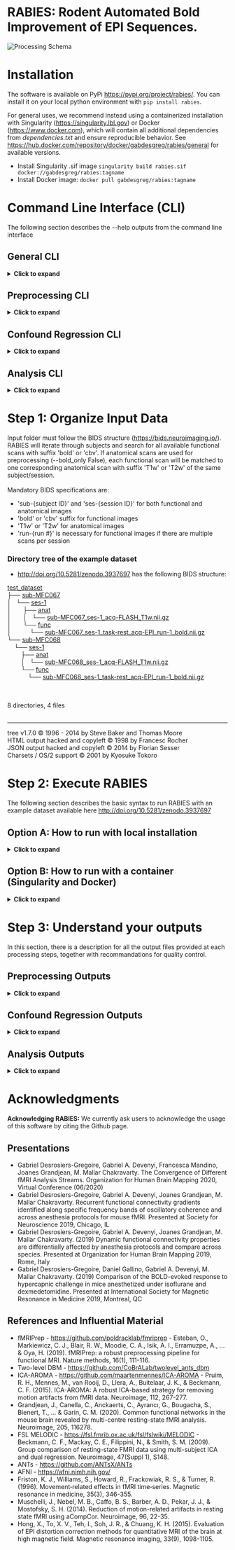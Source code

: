 # RABIES: Rodent Automated Bold Improvement of EPI Sequences.

![Processing Schema](https://github.com/Gab-D-G/pics/blob/master/processing_schema.png)

# Installation

The software is available on PyPi https://pypi.org/project/rabies/.
You can install it on your local python environment with ```pip install rabies```.

For general uses, we recommend instead using a containerized installation with Singularity (https://singularity.lbl.gov) or Docker (https://www.docker.com),
which will contain all additional dependencies from *dependencies.txt* and ensure reproducible behavior.
See https://hub.docker.com/repository/docker/gabdesgreg/rabies/general for available versions.

* Install Singularity .sif image ```singularity build rabies.sif docker://gabdesgreg/rabies:tagname```
* Install Docker image: ```docker pull gabdesgreg/rabies:tagname```

# Command Line Interface (CLI)

The following section describes the --help outputs from the command line interface

## General CLI
<details><summary><b>Click to expand</b></summary>
<p>

```
usage: rabies [-h]
              [-p {Linear,MultiProc,SGE,SGEGraph,PBS,LSF,SLURM,SLURMGraph}]
              [--local_threads LOCAL_THREADS]
              [--scale_min_memory SCALE_MIN_MEMORY] [--min_proc MIN_PROC]
              Processing step ...

RABIES performs processing of rodent fMRI images. Can either run on datasets
that only contain EPI images, or both structural and EPI images.

optional arguments:
  -h, --help            show this help message and exit

Commands:
  The RABIES workflow is seperated into three different processing steps:
  preprocessing, confound regression and analysis. Outputs from the
  preprocessing provides the inputs for the subsequent confound regression,
  and finally analysis.

  Processing step       Description
    preprocess          Conducts preprocessing on an input dataset in BIDS
                        format. Preprocessing includes realignment for motion,
                        correction for susceptibility distortions through non-
                        linear registration, registration to a commonspace
                        atlas and associated masks, evaluation of confounding
                        timecourses, and includes various execution options
                        (see --help).
    confound_regression
                        Flexible options for confound regression are available
                        to apply directly on preprocessing outputs from
                        RABIES. After linear detrending, only selected options
                        are applied sequentially in following the order: 1)
                        ICA-AROMA, 2) highpass/lowpass filtering, 3) frame
                        censoring (from FD/DVARS measures), 4) regression of
                        confound timeseries, 5) standardization of timeseries,
                        and 6) spatial smoothing.
    analysis            A few built-in resting-state functional connectivity
                        (FC) analysis options are provided to conduct rapid
                        analysis on the cleaned timeseries. Options include
                        seed-based FC, whole-brain correlation FC matrix,
                        group-ICA, dual regression and dual ICA.

Execution Options:
  Options for parallel execution of the workflow and memory management.
  WARNING: CHANGING EXECUTION OPTIONS ON A PREVIOUS EXECUTION RISKS RE-
  STARTING THE PROCESSING OF STEPS PREVIOUSLY RUN

  -p {Linear,MultiProc,SGE,SGEGraph,PBS,LSF,SLURM,SLURMGraph}, --plugin {Linear,MultiProc,SGE,SGEGraph,PBS,LSF,SLURM,SLURMGraph}
                        Specify the nipype plugin for workflow execution.
                        Consult https://nipype.readthedocs.io/en/0.11.0/users/
                        plugins.html for details. (default: Linear)
  --local_threads LOCAL_THREADS
                        For local MultiProc execution, set the maximum number
                        of processors run in parallel, defaults to number of
                        CPUs. (default: 12)
  --scale_min_memory SCALE_MIN_MEMORY
                        For a parallel execution with MultiProc, the minimal
                        memory attributed to nodes can be scaled with this
                        multiplier to avoid memory crashes. (default: 1.0)
  --min_proc MIN_PROC   For SGE parallel processing, specify the minimal
                        number of nodes to be assigned to avoid memory
                        crashes. (default: 1)
```
</p>
</details>

## Preprocessing CLI
<details><summary><b>Click to expand</b></summary>
<p>

```
usage: rabies preprocess [-h] [--bold_only] [--anat_autobox] [--bold_autobox]
                         [--apply_despiking]
                         [--HMC_option {intraSubjectBOLD,0,1,2,3}]
                         [--apply_slice_mc] [--detect_dummy]
                         [--data_type {int16,int32,float32,float64}] [--debug]
                         [--bold_inho_cor_method {Rigid,Affine,SyN,disable}]
                         [--robust_bold_inho_cor]
                         [--anat_inho_cor_method {Rigid,Affine,SyN,disable}]
                         [--atlas_reg_script {Rigid,Affine,SyN,NULL}]
                         [--fast_commonspace] [--commonspace_masking]
                         [--coreg_script {Rigid,Affine,SyN,NULL}]
                         [--coreg_masking]
                         [--nativespace_resampling NATIVESPACE_RESAMPLING]
                         [--commonspace_resampling COMMONSPACE_RESAMPLING]
                         [--anatomical_resampling ANATOMICAL_RESAMPLING]
                         [--TR TR] [--no_STC] [--tpattern {alt,seq}]
                         [--anat_template ANAT_TEMPLATE]
                         [--brain_mask BRAIN_MASK] [--WM_mask WM_MASK]
                         [--CSF_mask CSF_MASK] [--vascular_mask VASCULAR_MASK]
                         [--labels LABELS]
                         bids_dir output_dir

positional arguments:
  bids_dir              the root folder of the BIDS-formated input data
                        directory.
  output_dir            the output path to drop outputs from major
                        preprocessing steps.

optional arguments:
  -h, --help            show this help message and exit
  --bold_only           Apply preprocessing with only EPI scans. Commonspace
                        registration is executed directly using the corrected
                        EPI 3D reference images. The commonspace registration
                        simultaneously applies distortion correction, this
                        option will produce only commonspace outputs.
                        (default: False)
  --anat_autobox        Crops out extra space around the brain on the
                        structural image using AFNI's 3dAutobox https://afni.n
                        imh.nih.gov/pub/dist/doc/program_help/3dAutobox.html.
                        (default: False)
  --bold_autobox        Crops out extra space around the brain on the EPI
                        image using AFNI's 3dAutobox https://afni.nimh.nih.gov
                        /pub/dist/doc/program_help/3dAutobox.html. (default:
                        False)
  --apply_despiking     Applies AFNI's 3dDespike https://afni.nimh.nih.gov/pub
                        /dist/doc/program_help/3dDespike.html. (default:
                        False)
  --HMC_option {intraSubjectBOLD,0,1,2,3}
                        Select an option for head motion realignment among the
                        pre-built options from https://github.com/ANTsX/ANTsR/
                        blob/master/R/ants_motion_estimation.R. (default:
                        intraSubjectBOLD)
  --apply_slice_mc      Whether to apply a slice-specific motion correction
                        after initial volumetric HMC. This can correct for
                        interslice misalignment resulting from within-TR
                        motion. With this option, motion corrections and the
                        subsequent resampling from registration are applied
                        sequentially, since the 2D slice registrations cannot
                        be concatenate with 3D transforms. (default: False)
  --detect_dummy        Detect and remove initial dummy volumes from the EPI,
                        and generate a reference EPI based on these volumes if
                        detected. Dummy volumes will be removed from the
                        output preprocessed EPI. (default: False)
  --data_type {int16,int32,float32,float64}
                        Specify data format outputs to control for file size.
                        (default: float32)
  --debug               Run in debug mode. (default: False)

Registration Options:
  Customize options for various registration steps. The three in-built
  registration script options provided consist of a 'Rigid', 'Affine' and
  'SyN' (non-linear) registration. Other options also allow alternative
  workflows to troubleshoot registration failures.

  --bold_inho_cor_method {Rigid,Affine,SyN,disable}
                        Select a registration type for masking during
                        inhomogeneity correction of the EPI. (default: Rigid)
  --robust_bold_inho_cor
                        This option will conduct an iterative scheme for
                        inhomogeneity correction of the EPIs, where an initial
                        correction step is run to generate a unbiased EPI
                        template from the dataset, to provide a novel dataset-
                        specific EPI template. This new template is then used
                        as registration target for a final round of
                        correction, instead of structural images. This can
                        help the inhomogeneity correction of EPIs with bad
                        anatomical contrasts and high distortions. (default:
                        False)
  --anat_inho_cor_method {Rigid,Affine,SyN,disable}
                        Select a registration type for masking during
                        inhomogeneity correction of the structural image.
                        (default: SyN)
  --atlas_reg_script {Rigid,Affine,SyN,NULL}
                        Specify a registration script for alignment of the
                        unbiased dataset template to the atlas. (default: SyN)
  --fast_commonspace    This option will skip the generation of a dataset
                        template from
                        https://github.com/CoBrALab/twolevel_ants_dbm. Instead
                        each anatomical scan will be individually registered
                        to the commonspace template using the
                        --atlas_reg_script. Note that this option, although
                        faster, is expected to reduce the quality of
                        commonspace registration. (default: False)
  --commonspace_masking
                        If true, will use masks originating from the
                        inhomogeneity correction step to orient commonspace
                        alignment. (default: False)
  --coreg_script {Rigid,Affine,SyN,NULL}
                        Specify EPI to anat coregistration script. (default:
                        SyN)
  --coreg_masking       If true, will use masks originating from the EPI
                        inhomogeneity correction step to orient alignment to
                        the target anatomical image. (default: False)

Resampling Options:
  The following options allow to customize the voxel dimensions for the
  preprocessed EPIs or for the anatomical images during registration. Axis
  resampling specifications must follow the format 'dim1xdim2xdim3' (in mm)
  with the RAS axis convention (dim1=Right-Left, dim2=Anterior-Posterior,
  dim3=Superior-Inferior). The original dimensions are conserved if
  'inputs_defined' is specified.

  --nativespace_resampling NATIVESPACE_RESAMPLING
                        Can specify a resampling dimension for the nativespace
                        outputs. (default: inputs_defined)
  --commonspace_resampling COMMONSPACE_RESAMPLING
                        Can specify a resampling dimension for the commonspace
                        outputs. (default: inputs_defined)
  --anatomical_resampling ANATOMICAL_RESAMPLING
                        Can specify resampling dimensions for the template
                        files to optimize registration efficiency. By defaults
                        ('inputs_defined'), the resampling dimension is
                        estimated from the input images. The smallest
                        dimension among the anatomical images (EPI images
                        instead if --bold_only is True) defines the isotropic
                        resolution for resampling. (default: inputs_defined)

STC Options:
  Specify Slice Timing Correction (STC) info that is fed to AFNI 3dTshift
  (https://afni.nimh.nih.gov/pub/dist/doc/program_help/3dTshift.html). The
  STC is applied in the anterior-posterior orientation, assuming slices were
  acquired in this direction.

  --TR TR               Specify repetition time (TR) in seconds. (default:
                        1.0s)
  --no_STC              Select this option to ignore the STC step. (default:
                        False)
  --tpattern {alt,seq}  Specify if interleaved or sequential acquisition.
                        'alt' for interleaved, 'seq' for sequential. (default:
                        alt)

Template Files:
  Specify commonspace template and associated mask/label files. A mouse
  atlas is provided as default
  https://wiki.mouseimaging.ca/display/MICePub/Mouse+Brain+Atlases.

  --anat_template ANAT_TEMPLATE
                        Anatomical file for the commonspace template.
                        (default: /home/gabriel/.local/share/rabies/DSURQE_40m
                        icron_average.nii.gz)
  --brain_mask BRAIN_MASK
                        Brain mask for the template. (default: /home/gabriel/.
                        local/share/rabies/DSURQE_40micron_mask.nii.gz)
  --WM_mask WM_MASK     White matter mask for the template. (default: /home/ga
                        briel/.local/share/rabies/DSURQE_40micron_eroded_WM_ma
                        sk.nii.gz)
  --CSF_mask CSF_MASK   CSF mask for the template. (default: /home/gabriel/.lo
                        cal/share/rabies/DSURQE_40micron_eroded_CSF_mask.nii.g
                        z)
  --vascular_mask VASCULAR_MASK
                        Can provide a mask of major blood vessels for
                        computing confound timeseries. The default mask was
                        generated by applying MELODIC ICA and selecting the
                        resulting component mapping onto major veins.
                        (default: /home/gabriel/.local/share/rabies/vascular_m
                        ask.nii.gz)
  --labels LABELS       Atlas file with anatomical labels. (default: /home/gab
                        riel/.local/share/rabies/DSURQE_40micron_labels.nii.gz
                        )
```

</p>
</details>

## Confound Regression CLI
<details><summary><b>Click to expand</b></summary>
<p>

```
usage: rabies confound_regression [-h] [--output_name OUTPUT_NAME]
                                  [--commonspace_analysis] [--TR TR]
                                  [--highpass HIGHPASS] [--lowpass LOWPASS]
                                  [--smoothing_filter SMOOTHING_FILTER]
                                  [--run_aroma] [--aroma_dim AROMA_DIM]
                                  [--conf_list [{WM_signal,CSF_signal,vascular_signal,global_signal,aCompCor,mot_6,mot_24,mean_FD} ...]]
                                  [--FD_censoring]
                                  [--FD_threshold FD_THRESHOLD]
                                  [--DVARS_censoring]
                                  [--minimum_timepoint MINIMUM_TIMEPOINT]
                                  [--standardize]
                                  [--timeseries_interval TIMESERIES_INTERVAL]
                                  preprocess_out output_dir

positional arguments:
  preprocess_out        path to RABIES preprocessing output directory with the
                        datasinks.
  output_dir            path to drop confound regression output datasink.

optional arguments:
  -h, --help            show this help message and exit
  --output_name OUTPUT_NAME
                        Creates a new output folder to store the workflow of
                        this CR run, to avoid potential overlaps with previous
                        runs (can be useful if investigating multiple
                        strategies). (default: confound_regression_wf)
  --commonspace_analysis
                        If should run confound regression on the commonspace
                        bold output. (default: True)
  --TR TR               Specify repetition time (TR) in seconds. (default:
                        1.0s)
  --highpass HIGHPASS   Specify highpass filter frequency. (default: None)
  --lowpass LOWPASS     Specify lowpass filter frequency. (default: None)
  --smoothing_filter SMOOTHING_FILTER
                        Specify spatial smoothing filter size in mm. Uses
                        nilearn's function https://nilearn.github.io/modules/g
                        enerated/nilearn.image.smooth_img.html (default: None)
  --run_aroma           Whether to run ICA-AROMA or not. The classifier
                        implemented within RABIES is a slightly modified
                        version from the original (Pruim et al. 2015), with
                        parameters and masks adapted for rodent images.
                        (default: False)
  --aroma_dim AROMA_DIM
                        Can specify a fixed number of dimension for the
                        MELODIC run before ICA-AROMA. (default: 0)
  --conf_list [{WM_signal,CSF_signal,vascular_signal,global_signal,aCompCor,mot_6,mot_24,mean_FD} ...]
                        List of nuisance regressors that will be applied on
                        voxel timeseries. WM/CSF/vascular/global_signal:
                        correspond to mean signal from WM/CSF/vascular/brain
                        masks. mot_6: 6 rigid HMC parameters. mot_24: mot_6 +
                        their temporal derivative, and all 12 parameters
                        squared (Friston et al. 1996). aCompCor: corresponds
                        to the timeseries of components from a PCA conducted
                        on the combined WM and CSF masks voxel timeseries,
                        including all components that together explain 50/100
                        of the variance, as in Muschelli et al. 2014. mean_FD:
                        the mean framewise displacement timecourse (default:
                        [])
  --FD_censoring        Whether to remove timepoints that exceed a framewise
                        displacement threshold. The frames that exceed the
                        given threshold together with 1 back and 4 forward
                        frames will be masked out (based on Power et al.
                        2012). (default: False)
  --FD_threshold FD_THRESHOLD
                        Scrubbing threshold for the mean framewise
                        displacement in mm (averaged across the brain mask) to
                        select corrupted volumes. (default: 0.05)
  --DVARS_censoring     Whether to remove timepoints that present outlier
                        values on the DVARS metric (temporal derivative of
                        global signal). This will censor out timepoints until
                        a distribution of DVARS values is obtained without
                        outliers values above or below 2.5 standard
                        deviations. (default: False)
  --minimum_timepoint MINIMUM_TIMEPOINT
                        Can select a threshold number of timepoint to remain
                        after censoring, and return empty files for scans that
                        don't pass threshold. (default: 3)
  --standardize         Whether to standardize timeseries to unit variance.
                        (default: False)
  --timeseries_interval TIMESERIES_INTERVAL
                        Specify a time interval in the timeseries to keep.
                        e.g. "0,80". By default all timeseries are kept.
                        (default: all)
```

</p>
</details>

## Analysis CLI
<details><summary><b>Click to expand</b></summary>
<p>

```
usage: rabies analysis [-h] [--output_name OUTPUT_NAME]
                       [--scan_list [SCAN_LIST ...]]
                       [--seed_list [SEED_LIST ...]] [--data_diagnosis]
                       [--FC_matrix] [--ROI_type {parcellated,voxelwise}]
                       [--group_ICA] [--TR TR] [--dim DIM] [--DR_ICA]
                       [--IC_file IC_FILE] [--dual_ICA DUAL_ICA]
                       [--prior_maps PRIOR_MAPS]
                       [--prior_bold_idx [PRIOR_BOLD_IDX ...]]
                       [--prior_confound_idx [PRIOR_CONFOUND_IDX ...]]
                       confound_regression_out output_dir

positional arguments:
  confound_regression_out
                        path to RABIES confound regression output directory
                        with the datasink.
  output_dir            path to drop analysis outputs.

optional arguments:
  -h, --help            show this help message and exit
  --output_name OUTPUT_NAME
                        Creates a new output folder to store the workflow of
                        this analysis run, to avoid potential overlaps with
                        previous runs. (default: analysis_wf)
  --scan_list [SCAN_LIST ...]
                        This option offers to run the analysis on a subset of
                        the scans. The scans selected are specified by
                        providing the full path to each EPI file from the
                        input BIDS folder. The list of scan can be specified
                        manually as a list of file name '--scan_list
                        scan1.nii.gz scan2.nii.gz ...' or the files can be
                        imbedded into a .txt file with one filename per row.
                        By default, 'all' will use all the scans previously
                        processed. (default: ['all'])
  --seed_list [SEED_LIST ...]
                        Can provide a list of seed .nii images that will be
                        used to evaluate seed-based correlation maps based on
                        Pearson's r. Each seed must consist of a binary mask
                        representing the ROI in commonspace. (default: [])
  --data_diagnosis      This option carries out the spatiotemporal diagnosis
                        as described in Desrosiers-Gregoire et al. The
                        diagnosis outputs key temporal and spatial features at
                        the scan level allowing the identification of sources
                        of confounds in individual scans. A follow-up group-
                        level correlation between spatial features is also
                        conducted to evaluate corruption of group-level
                        outputs. We recommend to conduct a data diagnosis from
                        this workflow to complement FC analysis by evaluating
                        the intrinsic corruption of the dataset as well as the
                        effectiveness of the confound correction strategies.
                        (default: False)

FC Matrix:
  Options for performing a whole-brain timeseries correlation matrix
  analysis.

  --FC_matrix           Choose this option to derive a whole-brain functional
                        connectivity matrix, based on the Pearson's r
                        correlation of regional timeseries for each subject
                        cleaned timeseries. (default: False)
  --ROI_type {parcellated,voxelwise}
                        Define the types of ROI to extract regional timeseries
                        for correlation matrix analysis. Options are
                        'parcellated', in which case the atlas labels provided
                        for preprocessing are used as ROIs, or 'voxelwise', in
                        which case all voxel timeseries are cross-correlated.
                        (default: parcellated)

Group ICA:
  Options for performing group-ICA using FSL's MELODIC on the whole dataset
  cleaned timeseries. Note that confound regression must have been conducted
  on commonspace outputs.

  --group_ICA           Choose this option to conduct group-ICA. (default:
                        False)
  --TR TR               Specify repetition time (TR) in seconds. (default:
                        1.0s)
  --dim DIM             You can specify the number of ICA components to be
                        derived. The default uses an automatic estimation.
                        (default: 0)

DR ICA:
  Options for performing a dual regression analysis based on a previous
  group-ICA run from FSL's MELODIC. Note that confound regression must have
  been conducted on commonspace outputs.

  --DR_ICA              Choose this option to conduct dual regression on each
                        subject timeseries. This analysis will output the
                        spatial maps corresponding to the linear coefficients
                        from the second linear regression. See
                        rabies.analysis_pkg.analysis_functions.dual_regression
                        for the specific code. (default: False)
  --IC_file IC_FILE     Option to provide a melodic_IC.nii.gz file with the
                        ICA components from a previous group-ICA run. If none
                        is provided, a group-ICA will be run with the dataset
                        cleaned timeseries. (default: None)

Dual ICA:
  Options for performing a Dual ICA. Need to provide the prior maps to fit
  --prior_maps, and the associated indices for the target components in
  --prior_bold_idx

  --dual_ICA DUAL_ICA   Specify how many subject-specific sources to compute
                        using dual ICA. (default: 0)
  --prior_maps PRIOR_MAPS
                        Provide a 4D nifti image with a series of spatial
                        priors representing common sources of signal (e.g. ICA
                        components from a group-ICA run). Default: Corresponds
                        to a MELODIC run on a combined group of anesthetized-
                        ventilated and awake mice. Confound regression
                        consisted of highpass at 0.01 Hz, FD censoring at
                        0.03mm, DVARS censoring, and
                        mot_6,WM_signal,CSF_signal as regressors. (default:
                        /home/gabriel/.local/share/rabies/melodic_IC.nii.gz)
  --prior_bold_idx [PRIOR_BOLD_IDX ...]
                        Specify the indices for the priors to fit from
                        --prior_maps. (default: [5, 12, 19])
  --prior_confound_idx [PRIOR_CONFOUND_IDX ...]
                        Specify the indices for the confound components from
                        --prior_maps. This is pertinent for the
                        --data_diagnosis outputs. (default: [0, 1, 2, 6, 7, 8,
                        9, 10, 11, 13, 14, 21, 22, 24, 26, 28, 29])
```

</p>
</details>

# Step 1: Organize Input Data

Input folder must follow the BIDS structure (https://bids.neuroimaging.io/). RABIES will iterate through subjects and search for all available functional scans with suffix 'bold' or 'cbv'.
If anatomical scans are used for preprocessing (--bold_only False), each functional scan will be matched to one corresponding anatomical scan with suffix 'T1w' or 'T2w' of the same subject/session.
<br/>
<br/>
Mandatory BIDS specifications are:
* 'sub-{subject ID}' and 'ses-{session ID}' for both functional and anatomical images
* 'bold' or 'cbv' suffix for functional images
* 'T1w' or 'T2w' for anatomical images
* 'run-{run #}' is necessary for functional images if there are multiple scans per session

### Directory tree of the example dataset
* http://doi.org/10.5281/zenodo.3937697 has the following BIDS structure:

<!DOCTYPE html>
<html>
<head>
 <meta http-equiv="Content-Type" content="text/html; charset=UTF-8">
 <meta name="Author" content="Made by 'tree'">
 <meta name="GENERATOR" content="$Version: $ tree v1.7.0 (c) 1996 - 2014 by Steve Baker, Thomas Moore, Francesc Rocher, Florian Sesser, Kyosuke Tokoro $">
  <!--
  BODY { font-family : ariel, monospace, sans-serif; }
  P { font-weight: normal; font-family : ariel, monospace, sans-serif; color: black; background-color: transparent;}
  B { font-weight: normal; color: black; background-color: transparent;}
  A:visited { font-weight : normal; text-decoration : none; background-color : transparent; margin : 0px 0px 0px 0px; padding : 0px 0px 0px 0px; display: inline; }
  A:link    { font-weight : normal; text-decoration : none; margin : 0px 0px 0px 0px; padding : 0px 0px 0px 0px; display: inline; }
  A:hover   { color : #000000; font-weight : normal; text-decoration : underline; background-color : yellow; margin : 0px 0px 0px 0px; padding : 0px 0px 0px 0px; display: inline; }
  A:active  { color : #000000; font-weight: normal; background-color : transparent; margin : 0px 0px 0px 0px; padding : 0px 0px 0px 0px; display: inline; }
  .VERSION { font-size: small; font-family : arial, sans-serif; }
  .NORM  { color: black;  background-color: transparent;}
  .FIFO  { color: purple; background-color: transparent;}
  .CHAR  { color: yellow; background-color: transparent;}
  .DIR   { color: blue;   background-color: transparent;}
  .BLOCK { color: yellow; background-color: transparent;}
  .LINK  { color: aqua;   background-color: transparent;}
  .SOCK  { color: fuchsia;background-color: transparent;}
  .EXEC  { color: green;  background-color: transparent;}
  -->
</head>
<body>
	<p>
	<a href="test_dataset">test_dataset</a><br>
	├── <a href="test_dataset/sub-MFC067/">sub-MFC067</a><br>
	│   └── <a href="test_dataset/sub-MFC067/ses-1/">ses-1</a><br>
	│   &nbsp;&nbsp;&nbsp; ├── <a href="test_dataset/sub-MFC067/ses-1/anat/">anat</a><br>
	│   &nbsp;&nbsp;&nbsp; │   └── <a href="test_dataset/sub-MFC067/ses-1/anat/sub-MFC067_ses-1_acq-FLASH_T1w.nii.gz">sub-MFC067_ses-1_acq-FLASH_T1w.nii.gz</a><br>
	│   &nbsp;&nbsp;&nbsp; └── <a href="test_dataset/sub-MFC067/ses-1/func/">func</a><br>
	│   &nbsp;&nbsp;&nbsp; &nbsp;&nbsp;&nbsp; └── <a href="test_dataset/sub-MFC067/ses-1/func/sub-MFC067_ses-1_task-rest_acq-EPI_run-1_bold.nii.gz">sub-MFC067_ses-1_task-rest_acq-EPI_run-1_bold.nii.gz</a><br>
	└── <a href="test_dataset/sub-MFC068/">sub-MFC068</a><br>
	&nbsp;&nbsp;&nbsp; └── <a href="test_dataset/sub-MFC068/ses-1/">ses-1</a><br>
	&nbsp;&nbsp;&nbsp; &nbsp;&nbsp;&nbsp; ├── <a href="test_dataset/sub-MFC068/ses-1/anat/">anat</a><br>
	&nbsp;&nbsp;&nbsp; &nbsp;&nbsp;&nbsp; │   └── <a href="test_dataset/sub-MFC068/ses-1/anat/sub-MFC068_ses-1_acq-FLASH_T1w.nii.gz">sub-MFC068_ses-1_acq-FLASH_T1w.nii.gz</a><br>
	&nbsp;&nbsp;&nbsp; &nbsp;&nbsp;&nbsp; └── <a href="test_dataset/sub-MFC068/ses-1/func/">func</a><br>
	&nbsp;&nbsp;&nbsp; &nbsp;&nbsp;&nbsp; &nbsp;&nbsp;&nbsp; └── <a href="test_dataset/sub-MFC068/ses-1/func/sub-MFC068_ses-1_task-rest_acq-EPI_run-1_bold.nii.gz">sub-MFC068_ses-1_task-rest_acq-EPI_run-1_bold.nii.gz</a><br>
	<br><br>
	</p>
	<p>

8 directories, 4 files
	<br><br>
	</p>
	<hr>
	<p class="VERSION">
		 tree v1.7.0 © 1996 - 2014 by Steve Baker and Thomas Moore <br>
		 HTML output hacked and copyleft © 1998 by Francesc Rocher <br>
		 JSON output hacked and copyleft © 2014 by Florian Sesser <br>
		 Charsets / OS/2 support © 2001 by Kyosuke Tokoro
	</p>
</body>
</html>

# Step 2: Execute RABIES
The following section describes the basic syntax to run RABIES with an example dataset available here http://doi.org/10.5281/zenodo.3937697

## Option A: How to run with local installation

<details><summary><b>Click to expand</b></summary>
<p>

**preprocess**
```sh
rabies -p MultiProc preprocess test_dataset/ preprocess_outputs/ --TR 1.0s --no_STC
```
First, this will run the minimal preprocessing step on the test dataset and store outputs into preprocess_outputs/ folder. The option -p MultiProc specifies to run the pipeline in parallel according to available local threads.
<br/>

**confound_regression**
```sh
rabies -p MultiProc confound_regression preprocess_outputs/ confound_regression_outputs/ --TR 1.0s --commonspace_bold --smoothing_filter 0.3 --conf_list WM_signal CSF_signal vascular_signal mot_6
```
Next, to conduct the modeling and regression of confounding sources, the confound_regression step can be run with custom options for denoising. In this case, we apply a highpass filtering at 0.01Hz, together with the voxelwise regression of the 6 rigid realignment parameters and the mean WM,CSF and vascular signal which are derived from masks provided along with the anatomical template. Finally, a smoothing filter 0.3mm is applied. We are running this on the commonspace outputs from preprocess (--commonspace_bold), since we will run analysis in commonspace in the next step.
<br/>

**analysis**
```sh
rabies -p MultiProc analysis confound_regression_outputs analysis_outputs/ --TR 1.0s --group_ICA --DR_ICA
```
Finally, RABIES has a few standard analysis options provided, which are specified in the Analysis documentation. In this example, we are going to run group independent component analysis (--group_ICA), using FSL's MELODIC function, followed by a dual regression (--DR_ICA) to back propagate the group components onto individual subjects.

</p>
</details>

## Option B: How to run with a container (Singularity and Docker)

<details><summary><b>Click to expand</b></summary>
<p>

Containers are independent computing environments which have their own dependencies installed to ensure consistent and reliable
execution of the software regardless of the user.
Singularity containers can be exported to remote high-performance computing platforms (e.g. computecanada).
<br/>
The main difference for the execution of a container consists in relating the paths for all relevant directories from the local
computer to the container's internal folders. This is done using -B for Singularity and -v for Docker. See below for examples:
<br/>

### Singularity execution

**preprocess**
```sh
singularity run -B $PWD/test_dataset:/test_dataset:ro \
-B $PWD/preprocess_outputs:/preprocess_outputs/ \
/path_to_singularity_image/rabies.sif -p MultiProc preprocess /test_dataset/ /preprocess_outputs/ --TR 1.0s --no_STC
```
<br/>

**confound_regression**
```sh
singularity run -B $PWD/test_dataset:/test_dataset:ro \
-B $PWD/preprocess_outputs:/preprocess_outputs/ \
-B $PWD/confound_regression_outputs:/confound_regression_outputs/ \
/path_to_singularity_image/rabies.sif -p MultiProc confound_regression /preprocess_outputs/ /confound_regression_outputs/ --TR 1.0s --highpass 0.01 --commonspace_bold --smoothing_filter 0.3 --conf_list WM_signal CSF_signal vascular_signal mot_6
```
Note here that the path to the dataset is still linked to the container with -B, even though it is not explicitely part of the inputs in the confound regression call. This is necessary since the paths used in the preprocess steps are still accessed in the background, and there will be an error if the paths are not kept consistent across processing steps.
<br/>

**analysis**
```sh
singularity run -B $PWD/test_dataset:/test_dataset:ro \
-B $PWD/preprocess_outputs:/preprocess_outputs/ \
-B $PWD/confound_regression_outputs:/confound_regression_outputs/ \
-B $PWD/analysis_outputs:/analysis_outputs/ \
/path_to_singularity_image/rabies.sif -p MultiProc analysis /confound_regression_outputs /analysis_outputs/ --TR 1.0s --group_ICA --DR_ICA
```
<br/>

### Docker execution
```sh
docker run -it --rm \
-v /local_input_folder_path:/nii_inputs:ro \
-v /local_output_folder_path:/outputs \
rabies preprocess /nii_inputs /outputs --further_execution_specifications
```
The docker execution has very similar syntax to the singularity execution, except that -B is replaced by -v, and some further specifications may be needed (e.g. -it, --rm).

</p>
</details>

# Step 3: Understand your outputs

In this section, there is a description for all the output files provided at each processing steps, together with recommandations for quality control.

## Preprocessing Outputs
<details><summary><b>Click to expand</b></summary>
<p>

Important outputs will be found in the datasink folders. All the different preprocessing outputs are found below:
- **anat_datasink**: Includes outputs specific to the anatomical preprocessing workflow
    - anat_preproc: preprocessed anatomical scans that are used for further registrations
    - anat_mask: brain mask in the anatomical native space
    - WM_mask: WM mask in the anatomical native space
    - CSF_mask: CSF mask in the anatomical native space
    - anat_labels: atlas labels in the anatomical native space
- **bold_datasink**: Includes corrected EPI timeseries (corrected_bold/ for native space and commonspace_bold/ for registered to commonspace), EPI masks and other key EPI outputs from the preprocessing workflow
    - input_bold: original raw EPI images used as inputs into the pipeline
    - corrected_bold: EPI timeseries after preprocessing in native space
    - corrected_bold_ref: reference 3D EPI image (temporal median) after correction
    - bold_brain_mask: brain mask in the corrected_bold space
    - bold_WM_mask: WM mask in the corrected_bold space
    - bold_CSF_mask: CSF mask in the corrected_bold space
    - bold_labels: atlas labels in the corrected_bold space
    - commonspace_bold: EPI timeseries after preprocessing in common space
    - commonspace_bold_mask: brain mask in the commonspace_bold space
    - commonspace_bold_WM_mask: WM mask in the commonspace_bold space
    - commonspace_bold_CSF_mask: CSF mask in the commonspace_bold space
    - commonspace_vascular_mask: vascular mask in the commonspace_bold space
    - commonspace_bold_labels: atlas labels in the commonspace_bold space
    - initial_bold_ref: initial reference 3D EPI image that was subsequently used for bias-field correction
    - bias_cor_bold: reference 3D EPI after bias-field correction which is then used for co-registration
    - bias_cor_bold_warped2anat: bias_cor_bold warped to the co-registration target anatomical image
- **commonspace_datasink**: Outputs from the common space registration
    - ants_dbm_template: the dataset template generated from the registration of anatomical images, using two-level ants dbm (https://github.com/CoBrALab/twolevel_ants_dbm), can be found here
    - warped_template: ants_dbm_template warped to the provided common space template after registration
    - ants_dbm_outputs: a complete output from the two-level ants dbm run for the generation of a dataset anatomical template
- **transforms_datasink**: Contains all transforms
    - affine_bold2anat: affine transforms from the EPI co-registration to the anatomical image
    - warp_bold2anat: non-linear transforms from the EPI co-registration to the anatomical image
    - inverse_warp_bold2anat: inverse of the non-linear transforms from the EPI co-registration to the anatomical image
    - anat_to_template_affine: affine transforms from the registration of the anatomical image to ants_dbm_template registration
    - anat_to_template_warp: non-linear transforms from the registration of the anatomical image to ants_dbm_template registration
    - anat_to_template_inverse_warp: inverse of the non-linear transforms from the registration of the anatomical image to ants_dbm_template
    - template_to_common_affine: affine transforms from the registration of the ants_dbm_template to the commonspace template
    - template_to_common_warp: non-linear transforms from the registration of the ants_dbm_template to the commonspace template
    - template_to_common_inverse_warp: inverse of the non-linear transforms from the registration of the ants_dbm_template to the commonspace template

- **confounds_datasink**: contains confounding features from the EPI that are relevant for subsequent confound regression
    - confounds_csv: a .csv file with the diverse potential confound timecourses. Includes up to 24 motion parameters (6 rigid parameters, their temporal derivative, and all 12 parameters squared; Friston et al. 1996), the global signal, the WM mask signal, the CSF mask signal, the vascular mask signal and aCompCor timecourses (Muschelli et al. 2014).
    - FD_csv: a .csv file with the timecourse of the voxelwise mean and maximal framewise displacement (FD) estimations
    - FD_voxelwise: a .nii image which contains FD timecourses for all single voxel
    - pos_voxelwise: a .nii image which contains the relative positioning timecourses for all single voxel

### Recommendations for Quality Control (QC)
Visual QC outputs in .png format are generate for several processing milestones. These can be found in the rabies_out/QC_report folder.
The milestones include:
* **template_files**: displays the overlap of the provided anatomical template with it's associated masks and labels.
* **anat_denoising**: represents the processing steps for the denoising of the anatomical image before main registration steps. It includes 1-the raw image, 2-the initial correction, 3-the overlap of the registered mask used for final correction, 4-final corrected output.
* **bold_denoising**: same as anat_denoising, but for the functional image.
* **EPI2Anat**: registration of the EPI to the anatomical image within subject
* **Anat2Template**: registration of the anatomical image to the dataset-generated template
* **Template2Commonspace**: registration of the dataset template to the provided commonspace template
* **temporal_denoising**: includes the timecourse of the head motion realignment parameters and associated framewise displacement. Also include spatial maps for temporal variability and tSNR.
The following image presents an example of the overlap for the EPI2Anat registration:
![Processing Schema](https://github.com/Gab-D-G/pics/blob/master/sub-jgrAesMEDISOc11L_ses-1_run-1_EPI2Anat.png)

</p>
</details>

## Confound Regression Outputs

<details><summary><b>Click to expand</b></summary>
<p>

Important outputs from confound regression will be found in the confound_regression_datasink present in the provided output folder:
- **confound_regression_datasink**: Includes outputs specific to the anatomical preprocessing workflow
    - cleaned_timeseries: Resulting timeseries after the application of confound regression
    - VE_file: .pkl file which contains a dictionary vectors, where each vector corresponds to the voxelwise the variance explained (VE) from each regressor in the regression model
    - aroma_out: if --run_aroma is selected, the outputs from running ICA-AROMA will be saved, which includes the MELODIC ICA outputs and the component classification results
    - subject_melodic_ICA: if --diagnosis_output is activated, will contain the outputs from MELODIC ICA run on each individual scan
    - tSNR_map: if --diagnosis_output is activated, this will contain the tSNR map for each scan before confound regression

</p>
</details>

## Analysis Outputs

<details><summary><b>Click to expand</b></summary>
<p>

Important outputs from analysis will be found in the analysis_datasink present in the provided output folder:
- **analysis_datasink**: Includes outputs specific to the anatomical preprocessing workflow
    - group_ICA_dir: complete output from MELODIC ICA, which includes a HTML report for visualization
    - group_IC_file: MELODIC ICA output file with the ICA components
    - DR_data_file: dual regression outputs in the form of a .pkl file which contains a 2D numpy array of component number by voxel number
    - DR_nii_file: dual regression outputs in the form of a .nii file which contains all component 3D maps concatenated into a single .nii file, where the component numbers correspond to the provided template ICA file
    - matrix_data_file: .pkl file which contains a 2D numpy array representing the whole-brain correlation matrix. If using parcellation, the row/column ROI indices are in increasing number of the atlas label number
    - matrix_fig: .png file offered for visualization which represent the correlation matrix
    - seed_correlation_maps: nifti files with voxelwise correlation maps for all provided seeds for seed-based FC

</p>
</details>

# Acknowledgments

**Acknowledging RABIES:** We currently ask users to acknowledge the usage of this software by citing the Github page.

## Presentations
* Gabriel Desrosiers-Gregoire, Gabriel A. Devenyi, Francesca Mandino, Joanes Grandjean, M. Mallar Chakravarty. The Convergence of Different fMRI Analysis Streams.
Organization for Human Brain Mapping 2020, Virtual Conference (06/2020)
* Gabriel Desrosiers-Gregoire, Gabriel A. Devenyi, Joanes Grandjean, M. Mallar Chakravarty. Recurrent functional connectivity gradients identified along specific frequency bands of oscillatory coherence and across anesthesia protocols for mouse fMRI. Presented at Society for Neuroscience 2019, Chicago, IL
* Gabriel Desrosiers-Gregoire, Gabriel A. Devenyi, Joanes Grandjean, M. Mallar Chakravarty. (2019) Dynamic functional connectivity properties are differentially affected by anesthesia protocols and compare across species. Presented at Organization for Human Brain Mapping 2019, Rome, Italy
* Gabriel Desrosiers-Gregoire, Daniel Gallino, Gabriel A. Devenyi, M. Mallar Chakravarty. (2019) Comparison of the BOLD-evoked response to hypercapnic challenge in mice anesthetized under isoflurane and dexmedetomidine. Presented at International Society for Magnetic Resonance in Medicine 2019, Montreal, QC

## References and Influential Material
* fMRIPrep - https://github.com/poldracklab/fmriprep - Esteban, O., Markiewicz, C. J., Blair, R. W., Moodie, C. A., Isik, A. I., Erramuzpe, A., ... & Oya, H. (2019). fMRIPrep: a robust preprocessing pipeline for functional MRI. Nature methods, 16(1), 111-116.
* Two-level DBM - https://github.com/CoBrALab/twolevel_ants_dbm
* ICA-AROMA - https://github.com/maartenmennes/ICA-AROMA - Pruim, R. H., Mennes, M., van Rooij, D., Llera, A., Buitelaar, J. K., & Beckmann, C. F. (2015). ICA-AROMA: A robust ICA-based strategy for removing motion artifacts from fMRI data. Neuroimage, 112, 267-277.
* Grandjean, J., Canella, C., Anckaerts, C., Ayrancı, G., Bougacha, S., Bienert, T., ... & Garin, C. M. (2020). Common functional networks in the mouse brain revealed by multi-centre resting-state fMRI analysis. Neuroimage, 205, 116278.
* FSL MELODIC - https://fsl.fmrib.ox.ac.uk/fsl/fslwiki/MELODIC - Beckmann, C. F., Mackay, C. E., Filippini, N., & Smith, S. M. (2009). Group comparison of resting-state FMRI data using multi-subject ICA and dual regression. Neuroimage, 47(Suppl 1), S148.
* ANTs - https://github.com/ANTsX/ANTs
* AFNI - https://afni.nimh.nih.gov/
* Friston, K. J., Williams, S., Howard, R., Frackowiak, R. S., & Turner, R. (1996). Movement‐related effects in fMRI time‐series. Magnetic resonance in medicine, 35(3), 346-355.
* Muschelli, J., Nebel, M. B., Caffo, B. S., Barber, A. D., Pekar, J. J., & Mostofsky, S. H. (2014). Reduction of motion-related artifacts in resting state fMRI using aCompCor. Neuroimage, 96, 22-35.
* Hong, X., To, X. V., Teh, I., Soh, J. R., & Chuang, K. H. (2015). Evaluation of EPI distortion correction methods for quantitative MRI of the brain at high magnetic field. Magnetic resonance imaging, 33(9), 1098-1105.
